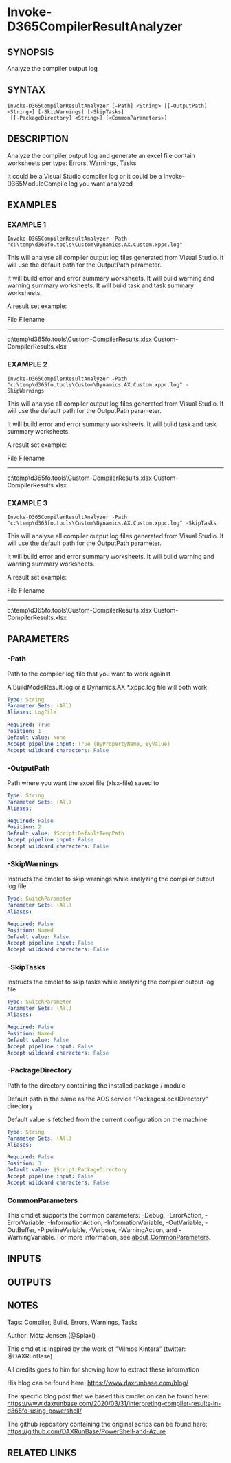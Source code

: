 ﻿---
external help file: d365fo.tools-help.xml
Module Name: d365fo.tools
online version:
schema: 2.0.0
---

# Invoke-D365CompilerResultAnalyzer

## SYNOPSIS
Analyze the compiler output log

## SYNTAX

```
Invoke-D365CompilerResultAnalyzer [-Path] <String> [[-OutputPath] <String>] [-SkipWarnings] [-SkipTasks]
 [[-PackageDirectory] <String>] [<CommonParameters>]
```

## DESCRIPTION
Analyze the compiler output log and generate an excel file contain worksheets per type: Errors, Warnings, Tasks

It could be a Visual Studio compiler log or it could be a Invoke-D365ModuleCompile log you want analyzed

## EXAMPLES

### EXAMPLE 1
```
Invoke-D365CompilerResultAnalyzer -Path "c:\temp\d365fo.tools\Custom\Dynamics.AX.Custom.xppc.log"
```

This will analyse all compiler output log files generated from Visual Studio.
It will use the default path for the OutputPath parameter.

It will build error and error summary worksheets.
It will build warning and warning summary worksheets.
It will build task and task summary worksheets.

A result set example:

File                                                            Filename
----                                                            --------
c:\temp\d365fo.tools\Custom-CompilerResults.xlsx                Custom-CompilerResults.xlsx

### EXAMPLE 2
```
Invoke-D365CompilerResultAnalyzer -Path "c:\temp\d365fo.tools\Custom\Dynamics.AX.Custom.xppc.log" -SkipWarnings
```

This will analyse all compiler output log files generated from Visual Studio.
It will use the default path for the OutputPath parameter.

It will build error and error summary worksheets.
It will build task and task summary worksheets.

A result set example:

File                                                            Filename
----                                                            --------
c:\temp\d365fo.tools\Custom-CompilerResults.xlsx                Custom-CompilerResults.xlsx

### EXAMPLE 3
```
Invoke-D365CompilerResultAnalyzer -Path "c:\temp\d365fo.tools\Custom\Dynamics.AX.Custom.xppc.log" -SkipTasks
```

This will analyse all compiler output log files generated from Visual Studio.
It will use the default path for the OutputPath parameter.

It will build error and error summary worksheets.
It will build warning and warning summary worksheets.

A result set example:

File                                                            Filename
----                                                            --------
c:\temp\d365fo.tools\Custom-CompilerResults.xlsx                Custom-CompilerResults.xlsx

## PARAMETERS

### -Path
Path to the compiler log file that you want to work against

A BuildModelResult.log or a Dynamics.AX.*.xppc.log file will both work

```yaml
Type: String
Parameter Sets: (All)
Aliases: LogFile

Required: True
Position: 1
Default value: None
Accept pipeline input: True (ByPropertyName, ByValue)
Accept wildcard characters: False
```

### -OutputPath
Path where you want the excel file (xlsx-file) saved to

```yaml
Type: String
Parameter Sets: (All)
Aliases:

Required: False
Position: 2
Default value: $Script:DefaultTempPath
Accept pipeline input: False
Accept wildcard characters: False
```

### -SkipWarnings
Instructs the cmdlet to skip warnings while analyzing the compiler output log file

```yaml
Type: SwitchParameter
Parameter Sets: (All)
Aliases:

Required: False
Position: Named
Default value: False
Accept pipeline input: False
Accept wildcard characters: False
```

### -SkipTasks
Instructs the cmdlet to skip tasks while analyzing the compiler output log file

```yaml
Type: SwitchParameter
Parameter Sets: (All)
Aliases:

Required: False
Position: Named
Default value: False
Accept pipeline input: False
Accept wildcard characters: False
```

### -PackageDirectory
Path to the directory containing the installed package / module

Default path is the same as the AOS service "PackagesLocalDirectory" directory

Default value is fetched from the current configuration on the machine

```yaml
Type: String
Parameter Sets: (All)
Aliases:

Required: False
Position: 3
Default value: $Script:PackageDirectory
Accept pipeline input: False
Accept wildcard characters: False
```

### CommonParameters
This cmdlet supports the common parameters: -Debug, -ErrorAction, -ErrorVariable, -InformationAction, -InformationVariable, -OutVariable, -OutBuffer, -PipelineVariable, -Verbose, -WarningAction, and -WarningVariable. For more information, see [about_CommonParameters](http://go.microsoft.com/fwlink/?LinkID=113216).

## INPUTS

## OUTPUTS

## NOTES
Tags: Compiler, Build, Errors, Warnings, Tasks

Author: Mötz Jensen (@Splaxi)

This cmdlet is inspired by the work of "Vilmos Kintera" (twitter: @DAXRunBase)

All credits goes to him for showing how to extract these information

His blog can be found here:
https://www.daxrunbase.com/blog/

The specific blog post that we based this cmdlet on can be found here:
https://www.daxrunbase.com/2020/03/31/interpreting-compiler-results-in-d365fo-using-powershell/

The github repository containing the original scrips can be found here:
https://github.com/DAXRunBase/PowerShell-and-Azure

## RELATED LINKS
